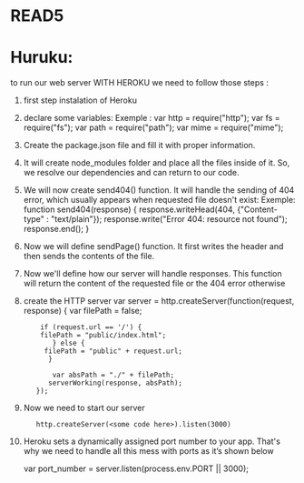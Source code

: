 # READ5

# Huruku:

to run our web server WITH HEROKU we need to follow those steps :

1. first step  instalation of Heroku
2. declare some variables:
    Exemple : var http = require("http");
          var fs = require("fs");
          var path = require("path");
          var mime = require("mime");

3. Create the package.json file and fill it with proper information.
4. It will create node_modules folder and place all the files inside of it. So, we resolve our dependencies and can return to our code.
5. We will now create send404() function. It will handle the sending of 404 error, which usually appears when requested file doesn't exist:
    Exemple:  function send404(response) {
              response.writeHead(404, {"Content-type" : "text/plain"});
              response.write("Error 404: resource not found");
              response.end();
              }
6. Now we will define sendPage() function. It first writes the header and then sends the contents of the file.
7. Now we'll define how our server will handle responses. This function will return the content of the requested file or the 404 error otherwise
8. create the HTTP server 
         var server = http.createServer(function(request, response) {
           var filePath = false;

           if (request.url == '/') {
           filePath = "public/index.html";
              } else {
            filePath = "public" + request.url;
             }

              var absPath = "./" + filePath;
             serverWorking(response, absPath);
          });

9. Now we need to start our server

          http.createServer(<some code here>).listen(3000)

10. Heroku sets a dynamically assigned port number to your app. That's why we need to handle all this mess with ports as it’s shown below

      var port_number = server.listen(process.env.PORT || 3000);